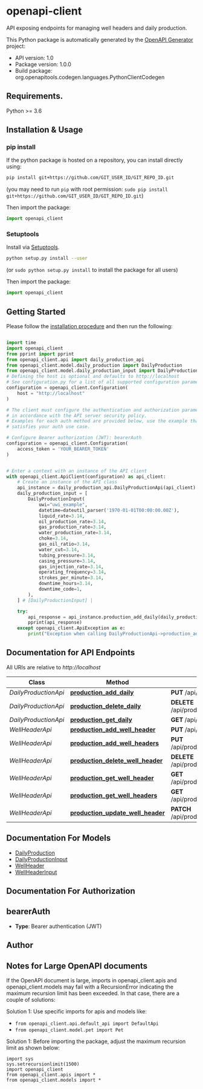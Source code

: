 # openapi-client
API exposing endpoints for managing well headers and daily production.

This Python package is automatically generated by the [OpenAPI Generator](https://openapi-generator.tech) project:

- API version: 1.0
- Package version: 1.0.0
- Build package: org.openapitools.codegen.languages.PythonClientCodegen

## Requirements.

Python >= 3.6

## Installation & Usage
### pip install

If the python package is hosted on a repository, you can install directly using:

```sh
pip install git+https://github.com/GIT_USER_ID/GIT_REPO_ID.git
```
(you may need to run `pip` with root permission: `sudo pip install git+https://github.com/GIT_USER_ID/GIT_REPO_ID.git`)

Then import the package:
```python
import openapi_client
```

### Setuptools

Install via [Setuptools](http://pypi.python.org/pypi/setuptools).

```sh
python setup.py install --user
```
(or `sudo python setup.py install` to install the package for all users)

Then import the package:
```python
import openapi_client
```

## Getting Started

Please follow the [installation procedure](#installation--usage) and then run the following:

```python

import time
import openapi_client
from pprint import pprint
from openapi_client.api import daily_production_api
from openapi_client.model.daily_production import DailyProduction
from openapi_client.model.daily_production_input import DailyProductionInput
# Defining the host is optional and defaults to http://localhost
# See configuration.py for a list of all supported configuration parameters.
configuration = openapi_client.Configuration(
    host = "http://localhost"
)

# The client must configure the authentication and authorization parameters
# in accordance with the API server security policy.
# Examples for each auth method are provided below, use the example that
# satisfies your auth use case.

# Configure Bearer authorization (JWT): bearerAuth
configuration = openapi_client.Configuration(
    access_token = 'YOUR_BEARER_TOKEN'
)


# Enter a context with an instance of the API client
with openapi_client.ApiClient(configuration) as api_client:
    # Create an instance of the API class
    api_instance = daily_production_api.DailyProductionApi(api_client)
    daily_production_input = [
        DailyProductionInput(
            uwi="uwi_example",
            datetime=dateutil_parser('1970-01-01T00:00:00.00Z'),
            liquid_rate=3.14,
            oil_production_rate=3.14,
            gas_production_rate=3.14,
            water_production_rate=3.14,
            choke=3.14,
            gas_oil_ratio=3.14,
            water_cut=3.14,
            tubing_pressure=3.14,
            casing_pressure=3.14,
            gas_injection_rate=3.14,
            operating_frequency=3.14,
            strokes_per_minute=3.14,
            downtime_hours=3.14,
            downtime_code=1,
        ),
    ] # [DailyProductionInput] | 

    try:
        api_response = api_instance.production_add_daily(daily_production_input)
        pprint(api_response)
    except openapi_client.ApiException as e:
        print("Exception when calling DailyProductionApi->production_add_daily: %s\n" % e)
```

## Documentation for API Endpoints

All URIs are relative to *http://localhost*

Class | Method | HTTP request | Description
------------ | ------------- | ------------- | -------------
*DailyProductionApi* | [**production_add_daily**](docs/DailyProductionApi.md#production_add_daily) | **PUT** /api/production/daily | 
*DailyProductionApi* | [**production_delete_daily**](docs/DailyProductionApi.md#production_delete_daily) | **DELETE** /api/production/daily/{xid} | 
*DailyProductionApi* | [**production_get_daily**](docs/DailyProductionApi.md#production_get_daily) | **GET** /api/production/daily/{uwi} | 
*WellHeaderApi* | [**production_add_well_header**](docs/WellHeaderApi.md#production_add_well_header) | **PUT** /api/production/wellheader | 
*WellHeaderApi* | [**production_add_well_headers**](docs/WellHeaderApi.md#production_add_well_headers) | **PUT** /api/production/wellheaders | 
*WellHeaderApi* | [**production_delete_well_header**](docs/WellHeaderApi.md#production_delete_well_header) | **DELETE** /api/production/wellheader/{uwi} | 
*WellHeaderApi* | [**production_get_well_header**](docs/WellHeaderApi.md#production_get_well_header) | **GET** /api/production/wellheader/{uwi} | 
*WellHeaderApi* | [**production_get_well_headers**](docs/WellHeaderApi.md#production_get_well_headers) | **GET** /api/production/wellheaders | 
*WellHeaderApi* | [**production_update_well_header**](docs/WellHeaderApi.md#production_update_well_header) | **PATCH** /api/production/wellheader | 


## Documentation For Models

 - [DailyProduction](docs/DailyProduction.md)
 - [DailyProductionInput](docs/DailyProductionInput.md)
 - [WellHeader](docs/WellHeader.md)
 - [WellHeaderInput](docs/WellHeaderInput.md)


## Documentation For Authorization


## bearerAuth

- **Type**: Bearer authentication (JWT)


## Author




## Notes for Large OpenAPI documents
If the OpenAPI document is large, imports in openapi_client.apis and openapi_client.models may fail with a
RecursionError indicating the maximum recursion limit has been exceeded. In that case, there are a couple of solutions:

Solution 1:
Use specific imports for apis and models like:
- `from openapi_client.api.default_api import DefaultApi`
- `from openapi_client.model.pet import Pet`

Solution 1:
Before importing the package, adjust the maximum recursion limit as shown below:
```
import sys
sys.setrecursionlimit(1500)
import openapi_client
from openapi_client.apis import *
from openapi_client.models import *
```

